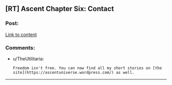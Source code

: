 ## [RT] Ascent Chapter Six: Contact

### Post:

[Link to content](https://ascentuniverse.wordpress.com/2017/11/03/chapter-vi-contact/)

### Comments:

- u/TheUtilitaria:
  ```
  Freedom isn't free. You can now find all my short stories on [the site](https://ascentuniverse.wordpress.com/) as well.
  ```

---

